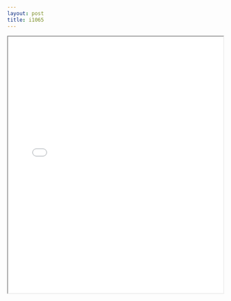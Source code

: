 ```yaml
---
layout: post
title: i1065
---
```


<div class="pdf-container">
<iframe src="ea/assets/pdfs/i1065.pdf" height="600" width="100%" allowFullScreen="true"></iframe>
</div>

